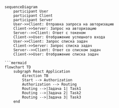 ```mermaid
sequenceDiagram
    participant User
    participant Client
    participant Server
    User->>Client: Отправка запроса на авторизацию
    Client->>Server: Запрос на авторизацию
    Server-->>Client: Ответ с токеном
    Client->>User: Отображение успешного входа
    User->>Client: Запрос списка задач
    Client->>Server: Запрос списка задач
    Server-->>Client: Ответ со списком задач
    Client->>User: Отображение списка задач

```mermaid
flowchart TD
    subgraph React Application
        direction TB
        Start --> Authorization
        Authorization --> Routing
        Routing -->|Задача 1| Task1
        Routing -->|Задача 2| Task2
        Routing -->|Задача 3| Task3
    end
